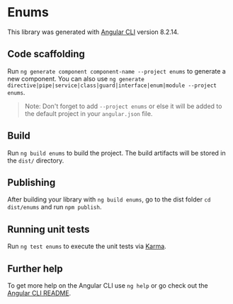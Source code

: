 # Enums

This library was generated with [Angular CLI](https://github.com/angular/angular-cli) version 8.2.14.

## Code scaffolding

Run `ng generate component component-name --project enums` to generate a new component. You can also use `ng generate directive|pipe|service|class|guard|interface|enum|module --project enums`.
> Note: Don't forget to add `--project enums` or else it will be added to the default project in your `angular.json` file. 

## Build

Run `ng build enums` to build the project. The build artifacts will be stored in the `dist/` directory.

## Publishing

After building your library with `ng build enums`, go to the dist folder `cd dist/enums` and run `npm publish`.

## Running unit tests

Run `ng test enums` to execute the unit tests via [Karma](https://karma-runner.github.io).

## Further help

To get more help on the Angular CLI use `ng help` or go check out the [Angular CLI README](https://github.com/angular/angular-cli/blob/master/README.md).
